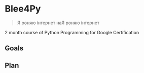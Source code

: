 # Blee4Py

> Я роняю інтернет наЯ роняю інтернет          

2 month course of Python Programming for Google Certification

## Goals

## Plan
